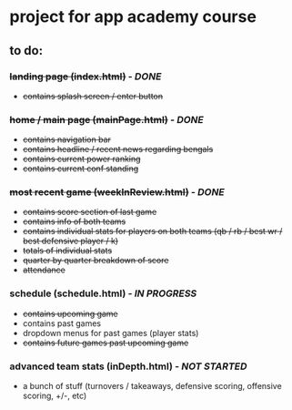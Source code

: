 # project for app academy course


## to do:


### ~~landing page (index.html)~~ - ***DONE***
+ ~~contains splash screen / enter button~~

### ~~home / main page (mainPage.html)~~ - ***DONE***
+ ~~contains navigation bar~~
+ ~~contains headline / recent news regarding bengals~~
+ ~~contains current power ranking~~
+ ~~contains current conf standing~~

### ~~most recent game (weekInReview.html)~~ - ***DONE***
+ ~~contains score section of last game~~
+ ~~contains info of both teams~~
+ ~~contains individual stats for players on both teams (qb / rb / best wr / best defensive player / k)~~
+ ~~totals of individual stats~~
+ ~~quarter by quarter breakdown of score~~
+ ~~attendance~~

### schedule (schedule.html) - ***IN PROGRESS***
+ ~~contains upcoming game~~
+ contains past games
+ dropdown menus for past games (player stats)
+ ~~contains future games past upcoming game~~

### advanced team stats (inDepth.html) - ***NOT STARTED***
+ a bunch of stuff (turnovers / takeaways, defensive scoring, offensive scoring, +/-, etc)
